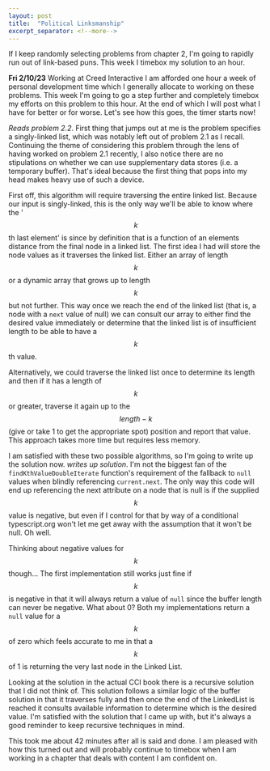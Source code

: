 ```yaml
---
layout: post
title:  "Political Linksmanship"
excerpt_separator: <!--more-->
---
```

If I keep randomly selecting problems from chapter 2, I'm going to rapidly run out of link-based puns. This week I timebox my solution to an hour.

<!--more-->

**Fri 2/10/23**
Working at Creed Interactive I am afforded one hour a week of personal development time which I generally allocate to working on these problems. This week I'm going to go a step further and completely timebox my efforts on this problem to this hour. At the end of which I will post what I have for better or for worse. Let's see how this goes, the timer starts now!

*Reads problem 2.2*. First thing that jumps out at me is the problem specifies a singly-linked list, which was notably left out of problem 2.1 as I recall. Continuing the theme of considering this problem through the lens of having worked on problem 2.1 recently, I also notice there are no stipulations on whether we can use supplementary data stores (i.e. a temporary buffer). That's ideal because the first thing that pops into my head makes heavy use of such a device.

First off, this algorithm will require traversing the entire linked list. Because our input is singly-linked, this is the only way we'll be able to know where the '$$k$$th last element' is since by definition that is a function of an elements distance from the final node in a linked list. The first idea I had will store the node values as it traverses the linked list. Either an array of length $$k$$ or a dynamic array that grows up to length $$k$$ but not further. This way once we reach the end of the linked list (that is, a node with a `next` value of null) we can consult our array to either find the desired value immediately or determine that the linked list is of insufficient length to be able to have a $$k$$th value.

Alternatively, we could traverse the linked list once to determine its length and then if it has a length of $$k$$ or greater, traverse it again up to the $$length - k$$ (give or take 1 to get the appropriate spot) position and report that value. This approach takes more time but requires less memory.

I am satisfied with these two possible algorithms, so I'm going to write up the solution now. *writes up solution*. I'm not the biggest fan of the `findKthValueDoubleIterate` function's requirement of the fallback to `null` values when blindly referencing `current.next`. The only way this code will end up referencing the next attribute on a node that is null is if the supplied $$k$$ value is negative, but even if I control for that by way of a conditional typescript.org won't let me get away with the assumption that it won't be null. Oh well.

Thinking about negative values for $$k$$ though... The first implementation still works just fine if $$k$$ is negative in that it will always return a value of `null` since the buffer length can never be negative. What about 0? Both my implementations return a `null` value for a $$k$$ of zero which feels accurate to me in that a $$k$$ of 1 is returning the very last node in the Linked List.

Looking at the solution in the actual CCI book there is a recursive solution that I did not think of. This solution follows a similar logic of the buffer solution in that it traverses fully and then once the end of the LinkedList is reached it consults available information to determine which is the desired value. I'm satisfied with the solution that I came up with, but it's always a good reminder to keep recursive techniques in mind.

This took me about 42 minutes after all is said and done. I am pleased with how this turned out and will probably continue to timebox when I am working in a chapter that deals with content I am confident on.